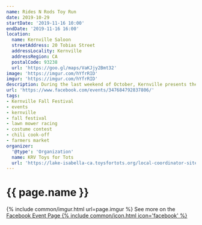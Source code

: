 ```yaml
---
name: Rides N Rods Toy Run
date: 2019-10-29
startDate: '2019-11-16 10:00'
endDate: '2019-11-16 16:00'
location:
  name: Kernville Saloon
  streetAddress: 20 Tobias Street
  addressLocality: Kernville
  addressRegion: CA
  postalCode: 93238
  url: 'https://goo.gl/maps/VaKJjy2Bmt32'
image: 'https://imgur.com/hYfrRID'
imgur: 'https://imgur.com/hYfrRID'
description: During the last weekend of October, Kernville presents the Kernville Fall Festival!
url: 'https://www.facebook.com/events/347684792837806/'
tags:
- Kernville Fall Festival
- events
- kernville
- fall festival
- lawn mower racing
- costume contest
- chili cook-off
- farmers market
organizer:
  '@type': 'Organization'
  name: KRV Toys for Tots
  url: 'https://lake-isabella-ca.toysfortots.org/local-coordinator-sites/lco-sites/default.aspx?nPageID=100&nPreviewInd=200'
---
```

# {{ page.name }}
{% include common/imgur.html url=page.imgur %}
See more on the [Facebook Event Page {% include common/icon.html icon='facebook' %}](https://www.facebook.com/events/347684792837806/)
